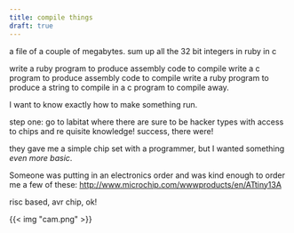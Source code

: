 ```yaml
---
title: compile things
draft: true
---
```


a file of a couple of megabytes.
sum up all the 32 bit integers in ruby
in c

write a ruby program to produce assembly code to compile
write a c program to produce assembly code to compile
write a ruby program to produce a string to compile in a c program to compile away.

I want to know exactly how to make something run.

step one: go to labitat where there are sure to be hacker types with access to chips and re quisite knowledge! success, there were!

they gave me a simple chip set with a programmer, but I wanted something _even more basic_.


Someone was putting in an electronics order and was kind enough to order me a few of these:
http://www.microchip.com/wwwproducts/en/ATtiny13A

risc based, avr chip, ok!

{{< img "cam.png" >}}
